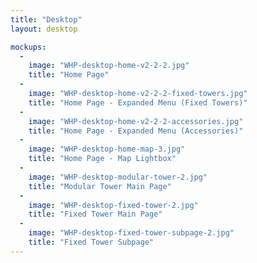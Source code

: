 ```yaml
---
title: "Desktop"
layout: desktop

mockups:
  -
    image: "WHP-desktop-home-v2-2-2.jpg"
    title: "Home Page"
  -
    image: "WHP-desktop-home-v2-2-2-fixed-towers.jpg"
    title: "Home Page - Expanded Menu (Fixed Towers)"
  -
    image: "WHP-desktop-home-v2-2-2-accessories.jpg"
    title: "Home Page - Expanded Menu (Accessories)"
  -
    image: "WHP-desktop-home-map-3.jpg"
    title: "Home Page - Map Lightbox"
  -
    image: "WHP-desktop-modular-tower-2.jpg"
    title: "Modular Tower Main Page"
  -
    image: "WHP-desktop-fixed-tower-2.jpg"
    title: "Fixed Tower Main Page"
  -
    image: "WHP-desktop-fixed-tower-subpage-2.jpg"
    title: "Fixed Tower Subpage"
---
```

